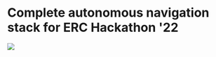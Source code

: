 # Complete autonomous navigation stack for ERC Hackathon '22

![](https://github.com/suchetanrs/erc-hackathon-automation/blob/master/live_map/rosgraph.png)
